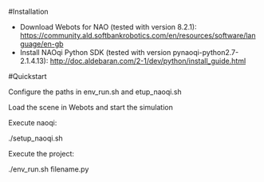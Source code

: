 #Installation

- Download Webots for NAO (tested with version 8.2.1): https://community.ald.softbankrobotics.com/en/resources/software/language/en-gb
- Install NAOqi Python SDK (tested with version pynaoqi-python2.7-2.1.4.13): http://doc.aldebaran.com/2-1/dev/python/install_guide.html

#Quickstart

Configure the paths in env_run.sh and etup_naoqi.sh


Load the scene in Webots and start the simulation


Execute naoqi:

./setup_naoqi.sh


Execute the project:

./env_run.sh filename.py
